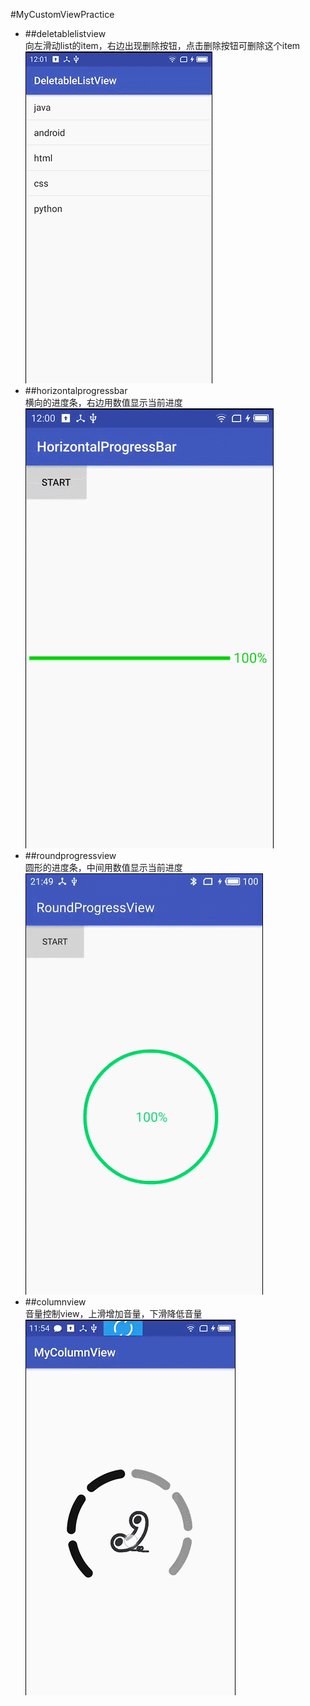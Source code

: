 #MyCustomViewPractice
- ##deletablelistview  
向左滑动list的item，右边出现删除按钮，点击删除按钮可删除这个item  
![list](list.gif)  
- ##horizontalprogressbar  
横向的进度条，右边用数值显示当前进度  
![progress](process.gif)  
- ##roundprogressview  
圆形的进度条，中间用数值显示当前进度  
![roundprogress](roundProgress.gif)  
- ##columnview  
音量控制view，上滑增加音量，下滑降低音量  
![columnview](column.gif)  